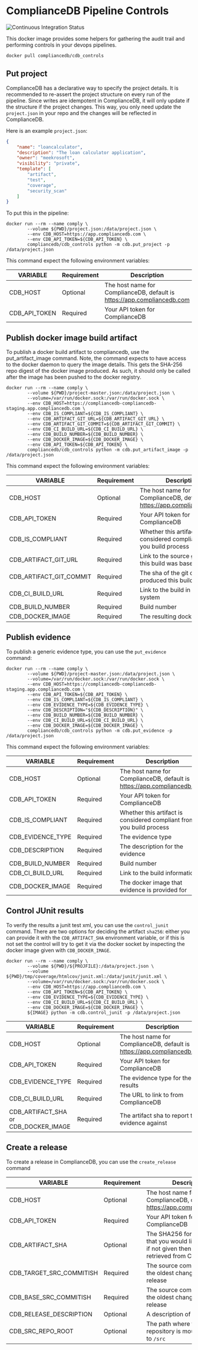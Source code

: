 # ComplianceDB Pipeline Controls

![Continuous Integration Status](https://github.com/compliancedb/cdb_controls/workflows/CI/badge.svg)

This docker image provides some helpers for gathering the audit trail and performing controls in your devops pipelines.

    docker pull compliancedb/cdb_controls
    
## Put project

ComplianceDB has a declarative way to specify the project details.  It is recommended to re-assert the project structure 
on every run of the pipeline.  Since writes are idempotent in ComplianceDB, it will only update if the structure if the 
project changes.  This way, you only need update the `project.json` in your repo and the changes will be reflected in 
ComplianceDB.

Here is an example `project.json`:

```json
{
    "name": "loancalculator",
    "description": "The loan calculator application",
    "owner": "meekrosoft",
    "visibility": "private",
    "template": [
        "artifact",
        "test",
        "coverage",
        "security_scan"
    ]
}
``` 

To put this in the pipeline:
```shell script
docker run --rm --name comply \
        --volume ${PWD}/project.json:/data/project.json \
        --env CDB_HOST=https://app.compliancedb.com \
        --env CDB_API_TOKEN=${CDB_API_TOKEN} \
        compliancedb/cdb_controls python -m cdb.put_project -p /data/project.json
```

This command expect the following environment variables:

| VARIABLE | Requirement | Description |
|------|-----|-----|
| CDB_HOST | Optional | The host name for ComplianceDB, default is https://app.compliancedb.com |
| CDB_API_TOKEN | Required | Your API token for ComplianceDB |


## Publish docker image build artifact

To publish a docker build artifact to compliancedb, use the put_artifact_image command.  Note, the command expects
to have access to the docker daemon to query the image details.  This gets the SHA-256 repo digest of the docker image produced.
As such, it should only be called after the image has been pushed to the docker registry.

```shell script
docker run --rm --name comply \
        --volume ${PWD}/project-master.json:/data/project.json \
        --volume=/var/run/docker.sock:/var/run/docker.sock \
        --env CDB_HOST=https://compliancedb-compliancedb-staging.app.compliancedb.com \
        --env CDB_IS_COMPLIANT=${CDB_IS_COMPLIANT} \
        --env CDB_ARTIFACT_GIT_URL=${CDB_ARTIFACT_GIT_URL} \
        --env CDB_ARTIFACT_GIT_COMMIT=${CDB_ARTIFACT_GIT_COMMIT} \
        --env CDB_CI_BUILD_URL=${CDB_CI_BUILD_URL} \
        --env CDB_BUILD_NUMBER=${CDB_BUILD_NUMBER} \
        --env CDB_DOCKER_IMAGE=${CDB_DOCKER_IMAGE} \
        --env CDB_API_TOKEN=${CDB_API_TOKEN} \
        compliancedb/cdb_controls python -m cdb.put_artifact_image -p /data/project.json
```

This command expect the following environment variables:

| VARIABLE | Requirement | Description |
|------|-----|-----|
| CDB_HOST | Optional | The host name for ComplianceDB, default is https://app.compliancedb.com |
| CDB_API_TOKEN | Required | Your API token for ComplianceDB |
| CDB_IS_COMPLIANT | Required | Whether this artifact is considered compliant from you build process |
| CDB_ARTIFACT_GIT_URL | Required | Link to the source git commit this build was based on |
| CDB_ARTIFACT_GIT_COMMIT | Required | The sha of the git commit that produced this build |
| CDB_CI_BUILD_URL | Required | Link to the build in the ci system |
| CDB_BUILD_NUMBER | Required | Build number |
| CDB_DOCKER_IMAGE | Required | The resulting docker image |


## Publish evidence

To publish a generic evidence type, you can use the `put_evidence` command:
```shell script
docker run --rm --name comply \
        --volume ${PWD}/project-master.json:/data/project.json \
        --volume=/var/run/docker.sock:/var/run/docker.sock \
        --env CDB_HOST=https://compliancedb-compliancedb-staging.app.compliancedb.com \
        --env CDB_API_TOKEN=${CDB_API_TOKEN} \
        --env CDB_IS_COMPLIANT=${CDB_IS_COMPLIANT} \
        --env CDB_EVIDENCE_TYPE=${CDB_EVIDENCE_TYPE} \
        --env CDB_DESCRIPTION="${CDB_DESCRIPTION}" \
        --env CDB_BUILD_NUMBER=${CDB_BUILD_NUMBER} \
        --env CDB_CI_BUILD_URL=${CDB_CI_BUILD_URL} \
        --env CDB_DOCKER_IMAGE=${CDB_DOCKER_IMAGE} \
        compliancedb/cdb_controls python -m cdb.put_evidence -p /data/project.json
```

This command expect the following environment variables:

| VARIABLE | Requirement | Description |
|------|-----|-----|
| CDB_HOST | Optional | The host name for ComplianceDB, default is https://app.compliancedb.com |
| CDB_API_TOKEN | Required | Your API token for ComplianceDB |
| CDB_IS_COMPLIANT | Required | Whether this artifact is considered compliant from you build process |
| CDB_EVIDENCE_TYPE | Required | The evidence type |
| CDB_DESCRIPTION | Required | The description for the evidence |
| CDB_BUILD_NUMBER | Required | Build number |
| CDB_CI_BUILD_URL | Required | Link to the build information |
| CDB_DOCKER_IMAGE | Required | The docker image that evidence is provided for |


## Control JUnit results

To verify the results a junit test xml, you can use the `control_junit` command.  There are two options for deciding 
the artifact `sha256`: either you can provide it with the `CDB_ARTIFACT_SHA` environment variable, or if this is not 
set the control will try to get it via the docker socket by inspecting the docker image given with `CDB_DOCKER_IMAGE`.

```shell script
docker run --rm --name comply \
        --volume ${PWD}/${PROJFILE}:/data/project.json \
        --volume ${PWD}/tmp/coverage/htmlcov/junit.xml:/data/junit/junit.xml \
        --volume=/var/run/docker.sock:/var/run/docker.sock \
        --env CDB_HOST=https://app.compliancedb.com \
        --env CDB_API_TOKEN=${CDB_API_TOKEN} \
        --env CDB_EVIDENCE_TYPE=${CDB_EVIDENCE_TYPE} \
        --env CDB_CI_BUILD_URL=${CDB_CI_BUILD_URL} \
        --env CDB_DOCKER_IMAGE=${CDB_DOCKER_IMAGE} \
        ${IMAGE} python -m cdb.control_junit -p /data/project.json
```


| VARIABLE | Requirement | Description |
|------|-----|-----|
| CDB_HOST | Optional | The host name for ComplianceDB, default is https://app.compliancedb.com |
| CDB_API_TOKEN | Required | Your API token for ComplianceDB |
| CDB_EVIDENCE_TYPE | Required | The evidence type for the results |
| CDB_CI_BUILD_URL | Required | The URL to link to from ComplianceDB |
| CDB_ARTIFACT_SHA or CDB_DOCKER_IMAGE | Required | The artifact sha to report this evidence against |

## Create a release

To create a release in ComplianceDB, you can use the `create_release` command

| VARIABLE | Requirement | Description |
|------|-----|-----|
| CDB_HOST | Optional | The host name for ComplianceDB, default is https://app.compliancedb.com |
| CDB_API_TOKEN | Required | Your API token for ComplianceDB |
| CDB_ARTIFACT_SHA | Optional | The SHA256 for the artifact that you would like to release, if not given then this is retrieved from CDB  |
| CDB_TARGET_SRC_COMMITISH | Required | The source commit-ish for the oldest change in the release |
| CDB_BASE_SRC_COMMITISH | Required | The source commit-ish for the oldest change in the release |
| CDB_RELEASE_DESCRIPTION | Optional | A description of the release |
| CDB_SRC_REPO_ROOT | Optional | The path where the source git repository is mounted, default to `/src` |
